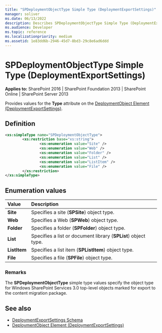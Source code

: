 ```yaml
---
title: "SPDeploymentObjectType Simple Type (DeploymentExportSettings)"
manager: soliver
ms.date: 06/13/2022
description: Describes SPDeploymentObjectType Simple Type (DeploymentExportSettings) and includes information on elements and attributes.
ms.audience: Developer
ms.topic: reference
ms.localizationpriority: medium
ms.assetid: 1e83dd6b-2946-45d7-8bd3-29c8e6ad6ddd
---
```


# SPDeploymentObjectType Simple Type (DeploymentExportSettings)

**Applies to:** SharePoint 2016 | SharePoint Foundation 2013 | SharePoint Online | SharePoint Server 2013

Provides values for the **Type** attribute on the [DeploymentObject Element (DeploymentExportSettings)](deploymentobject-element-deploymentexportsettings.md).

## Definition

```XML
<xs:simpleType name="SPDeploymentObjectType">
        <xs:restriction base="xs:string">
                <xs:enumeration value="Site" />
                <xs:enumeration value="Web" />
                <xs:enumeration value="Folder" />
                <xs:enumeration value="List" />
                <xs:enumeration value="ListItem" />
                <xs:enumeration value="File" />
        </xs:restriction>
</xs:simpleType>

```

## Enumeration values

|**Value**|**Description**|
|:-----|:-----|
|**Site** <br/> |Specifies a site (**SPSite**) object type.  <br/> |
|**Web** <br/> |Specifies a Web (**SPWeb**) object type.  <br/> |
|**Folder** <br/> |Specifies a folder (**SPFolder**) object type.  <br/> |
|**List** <br/> |Specifies a list or document library (**SPList**) object type.  <br/> |
|**ListItem** <br/> |Specifies a list item (**SPListItem**) object type.  <br/> |
|**File** <br/> |Specifies a file (**SPFile**) object type.  <br/> |

### Remarks

The **SPDeploymentObjectType** simple type values specify the object type for Windows SharePoint Services 3.0 top-level objects marked for export to the content migration package.

## See also

- [DeploymentExportSettings Schema](deploymentexportsettings-schema.md)
- [DeploymentObject Element (DeploymentExportSettings)](deploymentobject-element-deploymentexportsettings.md)
